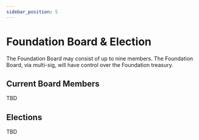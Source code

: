 ```yaml
---
sidebar_position: 5
---
```


# Foundation Board & Election

The Foundation Board may consist of up to nine members. The Foundation Board, via multi-sig, will have control over the Foundation treasury.

## Current Board Members

TBD

## Elections

TBD
